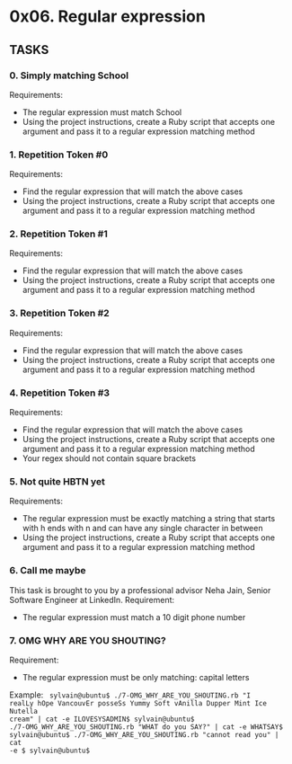 # 0x06. Regular expression

## TASKS
### 0. Simply matching School
Requirements:
- The regular expression must match School
- Using the project instructions, create a Ruby script that accepts one argument and pass it to a regular expression matching method

### 1. Repetition Token #0
Requirements:
- Find the regular expression that will match the above cases
- Using the project instructions, create a Ruby script that accepts one argument and pass it to a regular expression matching method

### 2. Repetition Token #1
Requirements:
- Find the regular expression that will match the above cases
- Using the project instructions, create a Ruby script that accepts one argument and pass it to a regular expression matching method

### 3. Repetition Token #2
Requirements:
- Find the regular expression that will match the above cases
- Using the project instructions, create a Ruby script that accepts one argument and pass it to a regular expression matching method

### 4. Repetition Token #3 
Requirements:
- Find the regular expression that will match the above cases
- Using the project instructions, create a Ruby script that accepts one argument and pass it to a regular expression matching method
- Your regex should not contain square brackets

### 5. Not quite HBTN yet 
Requirements:
- The regular expression must be exactly matching a string that starts with h ends with n and can have any single character in between
- Using the project instructions, create a Ruby script that accepts one argument and pass it to a regular expression matching method

### 6. Call me maybe
This task is brought to you by a professional advisor Neha Jain, Senior Software Engineer at LinkedIn.
Requirement:
- The regular expression must match a 10 digit phone number

### 7. OMG WHY ARE YOU SHOUTING? 
Requirement:
- The regular expression must be only matching: capital letters

Example:
<code>
sylvain@ubuntu$ ./7-OMG_WHY_ARE_YOU_SHOUTING.rb "I realLy hOpe VancouvEr posseSs Yummy Soft vAnilla Dupper Mint Ice Nutella cream" | cat -e
ILOVESYSADMIN$
sylvain@ubuntu$ ./7-OMG_WHY_ARE_YOU_SHOUTING.rb "WHAT do you SAY?" | cat -e
WHATSAY$
sylvain@ubuntu$ ./7-OMG_WHY_ARE_YOU_SHOUTING.rb "cannot read you" | cat -e
$
sylvain@ubuntu$
</code>
